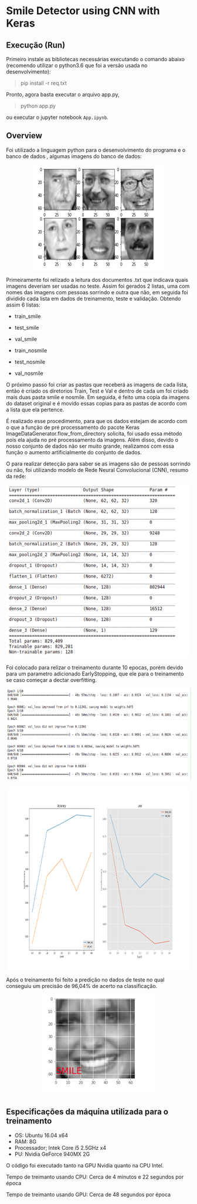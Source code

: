 # Smile Detector using CNN with Keras 

## Execução (Run)


Primeiro instale as bibliotecas necessárias executando o comando abaixo (recomendo utilizar o python3.6 que foi a versão usada no desenvolvimento):

> pip install -r req.txt


Pronto, agora basta executar o arquivo app.py,


> python app.py

ou executar o jupyter notebook `App.ipynb`.

## Overview 

Foi utilizado a linguagem python para o desenvolvimento do programa e o banco de dados <banco>, algumas imagens do banco de dados:
  
<p align="center">
  <img width="360" height="288" src="https://github.com/offsouza/smile-detector/blob/master/images/faces.png">
</p>
  

Primeiramente foi relizado a leitura dos documentos .txt que indicava quais imagens deveriam ser usadas no teste. Assim foi gerados 2 listas, uma com nomes das imagens com pessoas sorrindo e outra que não, em seguida foi dividido cada lista em dados de treinamento, teste e validação. Obtendo assim 6 listas:

- train_smile 
- test_smile 
- val_smile

- train_nosmile  
- test_nosmile 
- val_nosmile

O próximo passo foi criar as pastas que receberá as imagens de cada lista, então é criado os diretorios Train, Test e Val e dentro de cada um foi criado mais duas pasta smile e nosmile. Em seguida, é feito uma copia da imagens do dataset original <data> e é movido essas copias para as pastas de acordo com a lista que ela pertence.
  
É realizado esse procedimento, para que os dados estejam de acordo com o que a função de pré processamento do pacote Keras ImageDataGenerator.flow_from_directory solicita, foi usado essa método pois ela ajuda no pré processamento da imagens. Além disso, devido o nosso conjunto de dados não ser muito grande, realizamos com essa função o aumento artificialmente do conjunto de dados. 


O para realizar detecção para saber se as imagens são de pessoas sorrindo ou não, foi utilizando modelo de Rede Neural Convolucional (CNN), resumo da rede:

<p align="center">
  <img width="548" height="472" src="https://github.com/offsouza/smile-detector/blob/master/images/summary">
</p>

Foi colocado para relizar o treinamento durante 10 epocas, porém devido para um parametro adicionado EarlyStopping, que ele para o treinamento se caso começar a dectar overfitting.
<p align="center">
  <img width="510" height="250" src="https://github.com/offsouza/smile-detector/blob/master/images/fit">
</p>
  
<p align="center">
  <img width="800" height="500" src="https://github.com/offsouza/smile-detector/blob/master/images/plot1.png">
</p>
  
Após o treinamento foi feito a predição no dados de teste no qual conseguiu um precisão de 96,04% de acerto na classificação.

<p align="center">
  <img width="306" height="275" src="https://github.com/offsouza/smile-detector/blob/master/images/smile.png">
</p>

## Especificações da máquina utilizada para o treinamento  

- OS: Ubuntu 16.04 x64
- RAM: 8G
- Processador; Intek Core i5 2.5GHz x4
- PU: Nvidia GeForce 940MX 2G

O código foi executado tanto na GPU Nvidia quanto na CPU Intel.

Tempo de treimanto usando CPU: Cerca de 4 minutos e 22 segundos por época

Tempo de treimanto usando GPU: Cerca de 48 segundos por época
